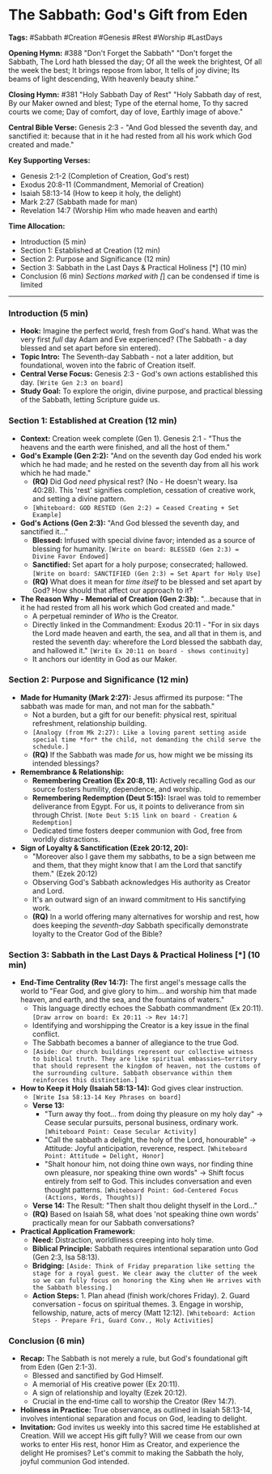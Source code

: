 # The Sabbath: God's Gift from Eden

**Tags:** #Sabbath #Creation #Genesis #Rest #Worship #LastDays

**Opening Hymn:** #388 "Don't Forget the Sabbath" "Don't forget the Sabbath, The
Lord hath blessed the day; Of all the week the brightest, Of all the week the
best; It brings repose from labor, It tells of joy divine; Its beams of light
descending, With heavenly beauty shine."

**Closing Hymn:** #381 "Holy Sabbath Day of Rest" "Holy Sabbath day of rest, By
our Maker owned and blest; Type of the eternal home, To thy sacred courts we
come; Day of comfort, day of love, Earthly image of above."

**Central Bible Verse:** Genesis 2:3 - "And God blessed the seventh day, and
sanctified it: because that in it he had rested from all his work which God
created and made."

**Key Supporting Verses:**

- Genesis 2:1-2 (Completion of Creation, God's rest)
- Exodus 20:8-11 (Commandment, Memorial of Creation)
- Isaiah 58:13-14 (How to keep it holy, the delight)
- Mark 2:27 (Sabbath made for man)
- Revelation 14:7 (Worship Him who made heaven and earth)

**Time Allocation:**

- Introduction (5 min)
- Section 1: Established at Creation (12 min)
- Section 2: Purpose and Significance (12 min)
- Section 3: Sabbath in the Last Days & Practical Holiness [*] (10 min)
- Conclusion (6 min) _Sections marked with [_] can be condensed if time is
  limited

---

### Introduction (5 min)

- **Hook:** Imagine the perfect world, fresh from God's hand. What was the very
  first _full_ day Adam and Eve experienced? (The Sabbath - a day blessed and
  set apart before sin entered).
- **Topic Intro:** The Seventh-day Sabbath - not a later addition, but
  foundational, woven into the fabric of Creation itself.
- **Central Verse Focus:** Genesis 2:3 - God's own actions established this day.
  `[Write Gen 2:3 on board]`
- **Study Goal:** To explore the origin, divine purpose, and practical blessing
  of the Sabbath, letting Scripture guide us.

### Section 1: Established at Creation (12 min)

- **Context:** Creation week complete (Gen 1). Genesis 2:1 - "Thus the heavens
  and the earth were finished, and all the host of them."
- **God's Example (Gen 2:2):** "And on the seventh day God ended his work which
  he had made; and he rested on the seventh day from all his work which he had
  made."
  - **(RQ)** Did God _need_ physical rest? (No - He doesn't weary. Isa 40:28).
    This 'rest' signifies completion, cessation of creative work, and setting a
    divine pattern.
  - `[Whiteboard: GOD RESTED (Gen 2:2) = Ceased Creating + Set Example]`
- **God's Actions (Gen 2:3):** "And God blessed the seventh day, and sanctified
  it..."
  - **Blessed:** Infused with special divine favor; intended as a source of
    blessing for humanity.
    `[Write on board: BLESSED (Gen 2:3) = Divine Favor Endowed]`
  - **Sanctified:** Set apart for a holy purpose; consecrated; hallowed.
    `[Write on board: SANCTIFIED (Gen 2:3) = Set Apart for Holy Use]`
  - **(RQ)** What does it mean for _time itself_ to be blessed and set apart by
    God? How should that affect our approach to it?
- **The Reason Why - Memorial of Creation (Gen 2:3b):** "...because that in it
  he had rested from all his work which God created and made."
  - A perpetual reminder of _Who_ is the Creator.
  - Directly linked in the Commandment: Exodus 20:11 - "For in six days the Lord
    made heaven and earth, the sea, and all that in them is, and rested the
    seventh day: wherefore the Lord blessed the sabbath day, and hallowed it."
    `[Write Ex 20:11 on board - shows continuity]`
  - It anchors our identity in God as our Maker.

### Section 2: Purpose and Significance (12 min)

- **Made for Humanity (Mark 2:27):** Jesus affirmed its purpose: "The sabbath
  was made for man, and not man for the sabbath."
  - Not a burden, but a gift for our benefit: physical rest, spiritual
    refreshment, relationship building.
  - `[Analogy (from Mk 2:27): Like a loving parent setting aside special time *for* the child, not demanding the child serve the schedule.]`
  - **(RQ)** If the Sabbath was made _for_ us, how might we be missing its
    intended blessings?
- **Remembrance & Relationship:**
  - **Remembering Creation (Ex 20:8, 11):** Actively recalling God as our source
    fosters humility, dependence, and worship.
  - **Remembering Redemption (Deut 5:15):** Israel was told to remember
    deliverance from Egypt. For us, it points to deliverance from sin through
    Christ. `[Note Deut 5:15 link on board - Creation & Redemption]`
  - Dedicated time fosters deeper communion with God, free from worldly
    distractions.
- **Sign of Loyalty & Sanctification (Ezek 20:12, 20):**
  - "Moreover also I gave them my sabbaths, to be a sign between me and them,
    that they might know that I am the Lord that sanctify them." (Ezek 20:12)
  - Observing God's Sabbath acknowledges His authority as Creator and Lord.
  - It's an outward sign of an inward commitment to His sanctifying work.
  - **(RQ)** In a world offering many alternatives for worship and rest, how
    does keeping the _seventh-day_ Sabbath specifically demonstrate loyalty to
    the Creator God of the Bible?

### Section 3: Sabbath in the Last Days & Practical Holiness [*] (10 min)

- **End-Time Centrality (Rev 14:7):** The first angel's message calls the world
  to "Fear God, and give glory to him... and worship him that made heaven, and
  earth, and the sea, and the fountains of waters."
  - This language directly echoes the Sabbath commandment (Ex 20:11).
    `[Draw arrow on board: Ex 20:11 -> Rev 14:7]`
  - Identifying and worshipping the Creator is a key issue in the final
    conflict.
  - The Sabbath becomes a banner of allegiance to the true God.
  - `[Aside: Our church buildings represent our collective witness to biblical truth. They are like spiritual embassies—territory that should represent the kingdom of heaven, not the customs of the surrounding culture. Sabbath observance within them reinforces this distinction.]`
- **How to Keep it Holy (Isaiah 58:13-14):** God gives clear instruction.
  - `[Write Isa 58:13-14 Key Phrases on board]`
  - **Verse 13:**
    - "Turn away thy foot... from doing thy pleasure on my holy day" -> Cease
      secular pursuits, personal business, ordinary work.
      `[Whiteboard Point: Cease Secular Activity]`
    - "Call the sabbath a delight, the holy of the Lord, honourable" ->
      Attitude: Joyful anticipation, reverence, respect.
      `[Whiteboard Point: Attitude = Delight, Honor]`
    - "Shalt honour him, not doing thine own ways, nor finding thine own
      pleasure, nor speaking thine own words" -> Shift focus entirely from self
      to God. This includes conversation and even thought patterns.
      `[Whiteboard Point: God-Centered Focus (Actions, Words, Thoughts)]`
  - **Verse 14:** The Result: "Then shalt thou delight thyself in the Lord..."
  - **(RQ)** Based on Isaiah 58, what does 'not speaking thine own words'
    practically mean for our Sabbath conversations?
- **Practical Application Framework:**
  - **Need:** Distraction, worldliness creeping into holy time.
  - **Biblical Principle:** Sabbath requires intentional separation unto God
    (Gen 2:3, Isa 58:13).
  - **Bridging:**
    `[Aside: Think of Friday preparation like setting the stage for a royal guest. We clear away the clutter of the week so we can fully focus on honoring the King when He arrives with the Sabbath blessing.]`
  - **Action Steps:** 1. Plan ahead (finish work/chores Friday). 2. Guard
    conversation - focus on spiritual themes. 3. Engage in worship, fellowship,
    nature, acts of mercy (Matt 12:12).
    `[Whiteboard: Action Steps - Prepare Fri, Guard Conv., Holy Activities]`

### Conclusion (6 min)

- **Recap:** The Sabbath is not merely a rule, but God's foundational gift from
  Eden (Gen 2:1-3).
  - Blessed and sanctified by God Himself.
  - A memorial of His creative power (Ex 20:11).
  - A sign of relationship and loyalty (Ezek 20:12).
  - Crucial in the end-time call to worship the Creator (Rev 14:7).
- **Holiness in Practice:** True observance, as outlined in Isaiah 58:13-14,
  involves intentional separation and focus on God, leading to delight.
- **Invitation:** God invites us weekly into this sacred time He established at
  Creation. Will we accept His gift fully? Will we cease from our own works to
  enter His rest, honor Him as Creator, and experience the delight He promises?
  Let's commit to making the Sabbath the holy, joyful communion God intended.
